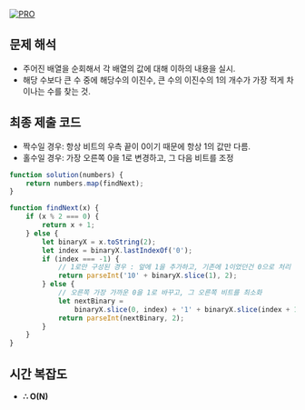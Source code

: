 [![PRO]][Link]

## 문제 해석

- 주어진 배열을 순회해서 각 배열의 값에 대해 이하의 내용을 실시.
- 해당 수보다 큰 수 중에 해당수의 이진수, 큰 수의 이진수의 1의 개수가 가장 적게 차이나는 수를 찾는 것.

## 최종 제출 코드

- 짝수일 경우: 항상 비트의 우측 끝이 0이기 때문에 항상 1의 값만 다름.
- 홀수일 경우: 가장 오른쪽 0을 1로 변경하고, 그 다음 비트를 조정

```js
function solution(numbers) {
    return numbers.map(findNext);
}

function findNext(x) {
    if (x % 2 === 0) {
        return x + 1;
    } else {
        let binaryX = x.toString(2);
        let index = binaryX.lastIndexOf('0');
        if (index === -1) {
            // 1로만 구성된 경우 : 앞에 1을 추가하고, 기존에 1이었던건 0으로 처리
            return parseInt('10' + binaryX.slice(1), 2);
        } else {
            // 오른쪽 가장 가까운 0을 1로 바꾸고, 그 오른쪽 비트를 최소화
            let nextBinary =
                binaryX.slice(0, index) + '1' + binaryX.slice(index + 1).replace(/1/, '0');
            return parseInt(nextBinary, 2);
        }
    }
}

```

## 시간 복잡도

-   **∴ O(N)**

<!---------------------------------------------------------------------------->

[PRO]: https://github.com/GoSSaChin/algorithm-js/assets/107768516/67c43b52-bc3f-4571-a249-5519021afbb0
[Link]: https://school.programmers.co.kr/learn/courses/30/lessons/77885
